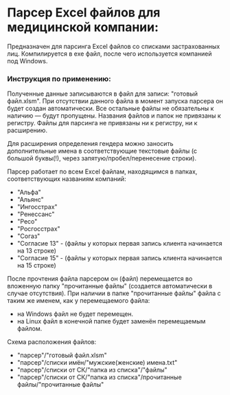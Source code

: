 # Парсер Excel файлов для медицинской компании:
Предназначен для парсинга Excel файлов со списками застрахованных лиц.
Компилируется в exe файл, после чего используется компанией под Windows.

### Инструкция по применению:
Полученные данные записываются в файл для записи: "готовый файл.xlsm".
При отсутствии данного файла в момент запуска парсера он будет создан автоматически.
Все остальные файлы не обязательны к наличию — будут пропущены.
Названия файлов и папок не привязаны к регистру.
Файлы для парсинга не привязаны ни к регистру, ни к расширению.

Для расширения определения гендера можно заносить дополнительные имена
в соответствующие текстовые файлы (с большой буквы(!), через запятую/пробел/перенесение строки).

Парсер работает по всем Excel файлам, находящимся в папках, соответствующих названиям компаний:
- "Альфа"
- "Альянс"
- "Ингосстрах"
- "Ренессанс"
- "Ресо"
- "Росгосстрах"
- "Согаз"
- "Согласие 13" - (файлы у которых первая запись клиента начинается на 13 строке)
- "Согласие 15" - (файлы у которых первая запись клиента начинается на 15 строке)

После прочтения файла парсером он (файл) перемещается во вложенную папку "прочитанные файлы"
(создается автоматически в случае отсутствия).
При наличии в папке "прочитанные файлы" файла с таким же именем, как у перемещаемого файла:
- на Windows файл не будет перемещен.
- на Linux файл в конечной папке будет заменён перемещаемым файлом.

Схема расположения файлов:
- "парсер"/"готовый файл.xlsm"
- "парсер"/списки имён/"мужские(женские) имена.txt"
- "парсер"/списки от СК/"папка из списка"/"файлы"
- "парсер"/списки от СК/"папка из списка"/прочитанные файлы/"прочитанные файлы"
